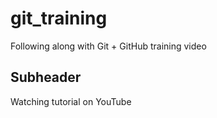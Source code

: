 # git_training

Following along with Git + GitHub training video

## Subheader

Watching tutorial on YouTube
